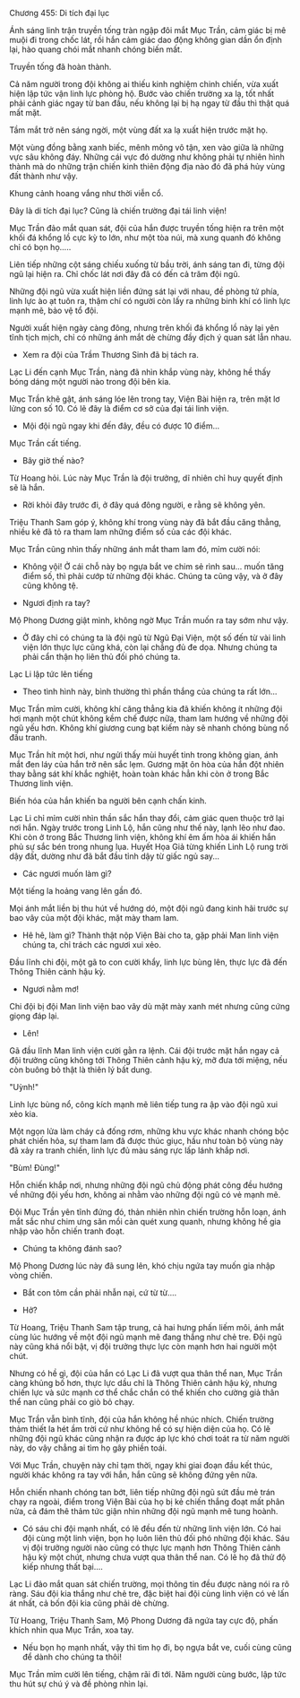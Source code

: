 




Chương 455: Di tích đại lục


Ánh sáng linh trận truyền tống tràn ngập đôi mắt Mục Trần, cảm giác bị mê muội đi trong chốc lát, rồi hắn cảm giác dao động không gian dần ổn định lại, hào quang chói mắt nhanh chóng biến mất.

Truyền tống đã hoàn thành.

Cả năm người trong đội không ai thiếu kinh nghiệm chinh chiến, vừa xuất hiện lập tức vận linh lực phòng hộ. Bước vào chiến trường xa lạ, tốt nhất phải cảnh giác ngay từ ban đầu, nếu không lại bị hạ ngay từ đầu thì thật quá mất mặt.

Tầm mắt trở nên sáng ngời, một vùng đất xa lạ xuất hiện trước mặt họ.

Một vùng đồng bằng xanh biếc, mênh mông vô tận, xen vào giữa là những vực sâu không đáy. Những cái vực đó dường như không phải tự nhiên hình thành mà do những trận chiến kinh thiên động địa nào đó đã phá hủy vùng đất thành như vậy.

Khung cảnh hoang vắng như thời viễn cổ.

Đây là di tích đại lục? Cũng là chiến trường đại tái linh viện!

Mục Trần đảo mắt quan sát, đội của hắn được truyền tống hiện ra trên một khối đá khổng lồ cực kỳ to lớn, như một tòa núi, mà xung quanh đó không chỉ có bọn họ.....

Liên tiếp những cột sáng chiếu xuống từ bầu trời, ánh sáng tan đi, từng đội ngũ lại hiện ra. Chỉ chốc lát nơi đây đã có đến cả trăm đội ngũ.

Những đội ngũ vừa xuất hiện liền đứng sát lại với nhau, đề phòng tứ phía, linh lực ào ạt tuôn ra, thậm chí có người còn lấy ra những binh khí có linh lực mạnh mẽ, bảo vệ tổ đội.

Người xuất hiện ngày càng đông, nhưng trên khối đá khổng lồ này lại yên tĩnh tịch mịch, chỉ có những ánh mắt dè chừng đầy địch ý quan sát lẫn nhau.

- Xem ra đội của Trầm Thương Sinh đã bị tách ra.

Lạc Li đến cạnh Mục Trần, nàng đã nhìn khắp vùng này, không hề thấy bóng dáng một người nào trong đội bên kia.

Mục Trần khẽ gật, ánh sáng lóe lên trong tay, Viện Bài hiện ra, trên mặt lơ lửng con số 10. Có lẽ đây là điểm cơ sở của đại tái linh viện.

- Mội đội ngũ ngay khi đến đây, đều có được 10 điểm...

Mục Trần cất tiếng.

- Bây giờ thế nào?

Từ Hoang hỏi. Lúc này Mục Trần là đội trưởng, dĩ nhiên chỉ huy quyết định sẽ là hắn.

- Rời khỏi đây trước đi, ở đây quá đông người, e rằng sẽ không yên.

Triệu Thanh Sam góp ý, không khí trong vùng này đã bắt đầu căng thẳng, nhiều kẻ đã tỏ ra tham lam những điểm số của các đội khác.

Mục Trần cũng nhìn thấy những ánh mắt tham lam đó, mỉm cười nói:

- Không vội! Ở cái chỗ này bọ ngựa bắt ve chim sẻ rình sau... muốn tăng điểm số, thì phải cướp từ những đội khác. Chúng ta cũng vậy, và ở đây cũng không tệ.

- Ngươi định ra tay?

Mộ Phong Dương giật mình, không ngờ Mục Trần muốn ra tay sớm như vậy.

- Ở đây chỉ có chúng ta là đội ngũ từ Ngũ Đại Viện, một số đến từ vài linh viện lớn thực lực cũng khá, còn lại chẳng đủ đe dọa. Nhưng chúng ta phải cẩn thận họ liên thủ đối phó chúng ta.

Lạc Li lập tức lên tiếng

- Theo tình hình này, bình thường thì phần thắng của chúng ta rất lớn...

Mục Trần mỉm cười, không khí căng thẳng kia đã khiến không ít những đội hơi mạnh một chút không kềm chế được nữa, tham lam hướng về những đội ngũ yếu hơn. Không khí giương cung bạt kiếm này sẽ nhanh chóng bùng nổ đấu tranh.

Mục Trần hít một hơi, như ngửi thấy mùi huyết tinh trong không gian, ánh mắt đen láy của hắn trở nên sắc lẹm. Gương mặt ôn hòa của hắn đột nhiên thay bằng sát khí khắc nghiệt, hoàn toàn khác hẳn khi còn ở trong Bắc Thương linh viện.

Biến hóa của hắn khiến ba người bên cạnh chấn kinh.

Lạc Li chỉ mỉm cười nhìn thần sắc hắn thay đổi, cảm giác quen thuộc trở lại nơi hắn. Ngày trước trong Linh Lộ, hắn cũng như thế này, lạnh lẽo như đao. Khi còn ở trong Bắc Thương linh viện, không khí êm ấm hòa ái khiến hắn phủ sự sắc bén trong nhung lụa. Huyết Họa Giả từng khiến Linh Lộ rung trời dậy đất, dường như đã bắt đầu tỉnh dậy từ giấc ngủ say...

- Các ngươi muốn làm gì?

Một tiếng la hoảng vang lên gần đó.

Mọi ánh mắt liền bị thu hút về hướng dó, một đội ngũ đang kinh hãi trước sự bao vây của một đội khác, mặt mày tham lam.

- Hê hê, làm gì? Thành thật nộp Viện Bài cho ta, gặp phải Man linh viện chúng ta, chỉ trách các ngươi xui xẻo.

Đầu lĩnh chi đội, một gã to con cười khẩy, linh lực bùng lên, thực lực đã đến Thông Thiên cảnh hậu kỳ.

- Ngươi nằm mơ!

Chi đội bị đội Man linh viện bao vây dù mặt mày xanh mét nhưng cũng cứng giọng đáp lại.

- Lên!

Gã đầu lĩnh Man linh viện cười gằn ra lệnh. Cái đội trước mặt hắn ngay cả đội trưởng cũng không tới Thông Thiên cảnh hậu kỳ, mỡ đưa tới miệng, nếu còn buông bỏ thật là thiên lý bất dung.

"Uỳnh!"

Linh lực bùng nổ, công kích mạnh mẽ liên tiếp tung ra ập vào đội ngũ xui xẻo kia.

Một ngọn lửa làm cháy cả đống rơm, những khu vực khác nhanh chóng bộc phát chiến hỏa, sự tham lam đã được thúc giục, hầu như toàn bộ vùng này đã xảy ra tranh chiến, linh lực đủ màu sáng rực lấp lánh khắp nơi.

"Bùm! Đùng!"

Hỗn chiến khắp nơi, nhưng những đội ngũ chủ động phát công đều hướng về những đội yếu hơn, không ai nhằm vào những đội ngũ có vẻ mạnh mẽ.

Đội Mục Trần yên tĩnh đứng đó, thản nhiên nhìn chiến trường hỗn loạn, ánh mắt sắc như chim ưng săn mồi càn quét xung quanh, nhưng không hề gia nhập vào hỗn chiến tranh đoạt.

- Chúng ta không đánh sao?

Mộ Phong Dương lúc này đã sung lên, khó chịu ngứa tay muốn gia nhập vòng chiến.

- Bắt con tôm cần phải nhẫn nại, cứ từ từ....

- Hở?

Từ Hoang, Triệu Thanh Sam tập trung, cả hai hưng phấn liếm môi, ánh mắt cùng lúc hướng về một đội ngũ mạnh mẽ đang thắng như chẻ tre. Đội ngũ này cũng khá nổi bật, vị đội trưởng thực lực còn mạnh hơn hai người một chút.

Nhưng có hề gì, đội của hắn có Lạc Li đã vượt qua thân thể nan, Mục Trần càng khủng bố hơn, thực lực dầu chỉ là Thông Thiên cảnh hậu kỳ, nhưng chiến lực và sức mạnh cơ thể chắc chắn có thể khiến cho cường giả thân thể nan cũng phải co giò bỏ chạy.

Mục Trần vẫn bình tĩnh, đội của hắn không hề nhúc nhích. Chiến trường thảm thiết la hét ầm trời cứ như không hề có sự hiện diện của họ. Có lẽ những đội ngũ khác cũng nhận ra được áp lực khó chơi toát ra từ năm người này, do vậy chẳng ai tìm họ gây phiền toái.

Với Mục Trần, chuyện này chỉ tạm thời, ngay khi giai đoạn đầu kết thúc, người khác không ra tay với hắn, hắn cũng sẽ không đứng yên nữa.

Hỗn chiến nhanh chóng tan bớt, liên tiếp những đội ngũ sứt đầu mẻ trán chạy ra ngoài, điểm trong Viện Bài của họ bị kẻ chiến thắng đoạt mất phân nửa, cả đám thê thảm tức giận nhìn những đội ngũ mạnh mẽ tung hoành.

- Có sáu chi đội mạnh nhất, có lẽ đều đến từ những linh viện lớn. Có hai đội cùng một linh viện, bọn họ luôn liên thủ đối phó những đội khác. Sáu vị đội trưởng người nào cũng có thực lực mạnh hơn Thông Thiên cảnh hậu kỳ một chút, nhưng chưa vượt qua thân thể nan. Có lẽ họ đã thử độ kiếp nhưng thất bại....

Lạc Li đảo mắt quan sát chiến trường, mọi thông tin đều được nàng nói ra rõ ràng. Sáu đội kia thắng như chẻ tre, đặc biệt hai đội cùng linh viện có vẻ lấn át nhất, cả bốn đội kia cũng phải dè chừng.

Từ Hoang, Triệu Thanh Sam, Mộ Phong Dương đã ngứa tay cực độ, phấn khích nhìn qua Mục Trần, xoa tay.

- Nếu bọn họ mạnh nhất, vậy thì tìm họ đi, bọ ngựa bắt ve, cuối cùng cũng để dành cho chúng ta thôi!

Mục Trần mỉm cười lên tiếng, chậm rãi đi tới. Năm người cùng bước, lập tức thu hút sự chú ý và đề phòng nhìn lại.




